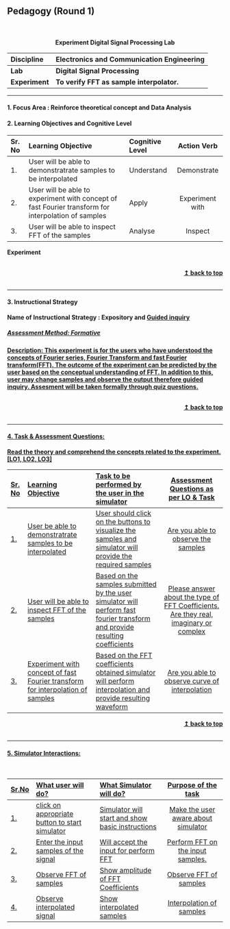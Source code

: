 ## Pedagogy (Round 1)
<p align="center">
<br>
<br>
<b> Experiment Digital Signal Processing Lab  <a name="top"></a> <br>
</p>

<b>Discipline | <b>Electronics and Communication Engineering
:--|:--|
<b> Lab | <b> Digital Signal Processing
<b> Experiment|     <b> To verify FFT as sample interpolator. </b>

<hr>

<a name="LO"></a>
#### 1. Focus Area : Reinforce theoretical concept and Data Analysis

#### 2. Learning Objectives and Cognitive Level

Sr. No |Learning Objective| Cognitive Level | Action Verb
:--|:--|:--|:-:
1.| User will be able to demonstratrate  samples to be interpolated | Understand  | Demonstrate
2.| User will be able to experiment with concept of fast Fourier transform for interpolation of samples| Apply | Experiment with
3.| User will be able to inspect FFT of the samples  | Analyse | Inspect

Experiment

<br/>
<div align="right">
    <b><a href="#top">↥ back to top</a></b>
</div>
<br/>
<hr>

<a name="IS"></a>
#### 3. Instructional Strategy
 Name of Instructional Strategy  :  Expository and  <u> Guided inquiry
 ##### Assessment Method: Formative

<u> <b>Description: </b></u>
This experiment is for the users who have understood the concepts of Fourier series, Fourier Transform and fast Fourier transform(FFT). The outcome of the experiment can be predicted by the user based on the conceptual understanding of FFT. In addition to this, user may change samples and observe the output therefore guided inquiry. Assesment will be taken formally through quiz questions.  
<br/>
<div align="right">
    <b><a href="#top">↥ back to top</a></b>
</div>
<br/>
<hr>


<a name="AQ"></a>
####  4. Task & Assessment Questions:

Read the theory and comprehend the concepts related to the experiment. [LO1, LO2, LO3]
<br>

Sr. No |	Learning Objective	| Task to be performed by <br> the user  in the simulator | Assessment Questions as per LO & Task
:--|:--|:--|:-:
1.| User be able to demonstratrate samples to be interpolated | User should click on the buttons to visualize the samples and simulator will provide the required samples | Are you able to observe the samples
2.| User will be able to inspect FFT of the samples | Based on the samples submitted by the user simulator will perform fast fourier transform and provide resulting coefficients | Please answer about the type of FFT Coefficients. Are they real, imaginary or complex 
3.| Experiment with concept of fast Fourier transform for interpolation of samples | Based on the FFT coefficients obtained simulator will perform interpolation and provide resulting waveform | Are you able to observe curve of interpolation

<div align="right">
    <b><a href="#top">↥ back to top</a></b>
</div>
<br/>
<hr>

<a name="SI"></a>

####  5. Simulator Interactions:
<br>

Sr.No | What user will do? |	What Simulator will do?	| Purpose of the task
:--|:--|:--|:--:
1.| click on appropriate button to start simulator |  Simulator will start and show basic instructions | Make the user aware about simulator
2.| Enter the input samples of the signal | Will accept the input for perform FFT | Perform FFT on the input samples.
3.| Observe FFT of samples | Show amplitude of FFT Coefficients | Observe FFT of samples
4.| Observe interpolated signal | Show interpolated samples | Interpolation of samples

